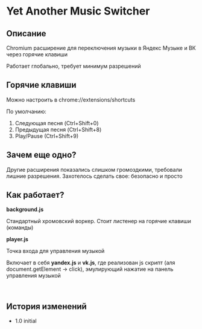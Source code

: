 # Yet Another Music Switcher

## Описание
Chromium расширение для переключения музыки в Яндекс Музыке и ВК через горячие клавиши 

Работает глобально, требует минимум разрешений

## Горячие клавиши
Можно настроить в chrome://extensions/shortcuts

По умолчанию:
1. Следующая песня (Ctrl+Shift+0)
2. Предыдущая песня (Ctrl+Shift+8)
3. Play/Pause (Ctrl+Shift+9)

## Зачем еще одно?
Другие расширения показались слишком громоздкими, требовали лишние разрешения. Захотелось сделать свое: безопасно и просто

## Как работает?
<b>background.js </b>

Стандартный хромовский воркер. Стоит листенер на горячие клавиши (команды)

<b>player.js </b>

Точка входа для управления музыкой

Включает в себя <b>yandex.js</b> и <b>vk.js</b>, где реализован js скрипт (аля document.getElement -> click), эмулирующий нажатие на панель управления музыкой

<br>

## История изменений
* 1.0 initial
